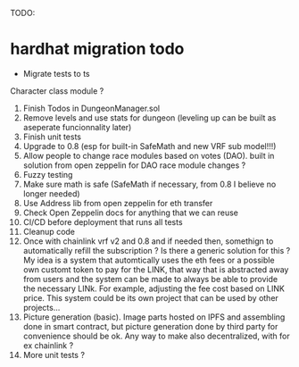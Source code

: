 TODO:


# hardhat migration todo
- Migrate tests to ts

Character class module ?

1. Finish Todos in DungeonManager.sol
2. Remove levels and use stats for dungeon (leveling up can be built as aseperate funcionnality later)
3. Finish unit tests
4. Upgrade to 0.8 (esp for built-in SafeMath and new VRF sub model!!!)
5. Allow people to change race modules based on votes (DAO). built in solution from open zeppelin for DAO race module changes ?
6. Fuzzy testing
7. Make sure math is safe (SafeMath if necessary, from 0.8 I believe no longer needed)
8.  Use Address lib from open zeppelin for eth transfer
9. Check Open Zeppelin docs for anything that we can reuse
10. CI/CD before deployment that runs all tests
11. Cleanup code
12. Once with chainlink vrf v2 and 0.8 and if needed then, somethign to automatically refill the subscription ? Is there a generic solution for this ?
My idea is a system that automtically uses the eth fees or a possible own customt token to pay for the LINK, that way that is abstracted away from users
and the system can be made to always be able to provide the necessary LINk. For example, adjusting the fee cost based on LINK price. This system could be its
own project that can be used by other projects...
1.   Picture generation (basic). Image parts hosted on IPFS and assembling done in smart contract, but picture generation done by third party for convenience should be ok. Any way to make also decentralized, with for ex chainlink ?
2.  More unit tests ?